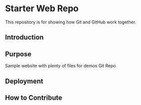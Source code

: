 # Starter Web Repo

This repository is for showing how Git and GitHub work together.

## Introduction

## Purpose

Sample website with plenty of files for demos Git Repo

## Deployment 

## How to Contribute